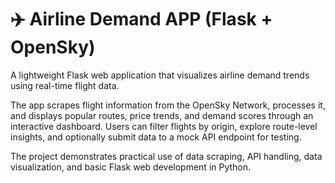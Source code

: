 # ✈️ Airline Demand APP (Flask + OpenSky)

A lightweight Flask web application that visualizes airline demand trends using real-time flight data.

The app scrapes flight information from the OpenSky Network, processes it, and displays popular routes, price trends, and demand scores through an interactive dashboard. Users can filter flights by origin, explore route-level insights, and optionally submit data to a mock API endpoint for testing.

The project demonstrates practical use of data scraping, API handling, data visualization, and basic Flask web development in Python.
